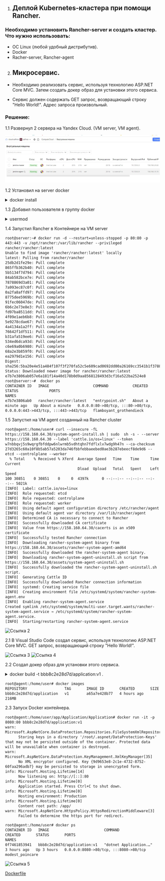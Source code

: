 1. ## Деплой Kubernetes-кластера при помощи Rancher.

### Необходимо установить Rancher-server и создать кластер. Что нужно использовать:
-	ОС Linux (любой удобный дистрибутив). 
-	Docker
- Racher-server, Rancher-agent

2.	## Микросервис.

- Необходимо реализовать сервис, используя технологию ASP.NET Core MVC. Затем создать докер образ для установки этого сервиса. 

- Сервис должен содержать GET запрос, возвращающий строку "Hello World!".
Адрес запроса произвольный.

### Решение:

1.1 Развернул 2 сервера на Yandex Cloud. (VM server, VM agent).

![Ссылка 1](https://github.com/Firewal7/devops-netology/blob/main/image/09-ci-04-jenkins-1.jpg)

1.2 Установил на server docker

<details>
<summary>docker install</summary>

user@server:~$ sudo su
root@server:/home/user# curl -fsSL https://get.docker.com -o get-docker.sh
root@server:/home/user# sudo sh get-docker.sh
# Executing docker install script, commit: c2de0811708b6d9015ed1a2c80f02c9b70c8ce7b
+ sh -c apt-get update -qq >/dev/null
+ sh -c DEBIAN_FRONTEND=noninteractive apt-get install -y -qq apt-transport-https ca-certificates curl >/dev/null
+ sh -c install -m 0755 -d /etc/apt/keyrings
+ sh -c curl -fsSL "https://download.docker.com/linux/ubuntu/gpg" | gpg --dearmor --yes -o /etc/apt/keyrings/docker.gpg
+ sh -c chmod a+r /etc/apt/keyrings/docker.gpg
+ sh -c echo "deb [arch=amd64 signed-by=/etc/apt/keyrings/docker.gpg] https://download.docker.com/linux/ubuntu bionic stable" > /etc/apt/sources.list.d/docker.list
+ sh -c apt-get update -qq >/dev/null
+ sh -c DEBIAN_FRONTEND=noninteractive apt-get install -y -qq docker-ce docker-ce-cli containerd.io docker-compose-plugin docker-ce-rootless-extras docker-buildx-plugin >/dev/null
+ sh -c docker version
Client: Docker Engine - Community
 Version:           24.0.2
 API version:       1.43
 Go version:        go1.20.4
 Git commit:        cb74dfc
 Built:             Thu May 25 21:52:13 2023
 OS/Arch:           linux/amd64
 Context:           default

Server: Docker Engine - Community
 Engine:
  Version:          24.0.2
  API version:      1.43 (minimum version 1.12)
  Go version:       go1.20.4
  Git commit:       659604f
  Built:            Thu May 25 21:52:13 2023
  OS/Arch:          linux/amd64
  Experimental:     false
 containerd:
  Version:          1.6.21
  GitCommit:        3dce8eb055cbb6872793272b4f20ed16117344f8
 runc:
  Version:          1.1.7
  GitCommit:        v1.1.7-0-g860f061
 docker-init:
  Version:          0.19.0
  GitCommit:        de40ad0

================================================================================

To run Docker as a non-privileged user, consider setting up the
Docker daemon in rootless mode for your user:

    dockerd-rootless-setuptool.sh install

Visit https://docs.docker.com/go/rootless/ to learn about rootless mode.


To run the Docker daemon as a fully privileged service, but granting non-root
users access, refer to https://docs.docker.com/go/daemon-access/

WARNING: Access to the remote API on a privileged Docker daemon is equivalent
         to root access on the host. Refer to the 'Docker daemon attack surface'
         documentation for details: https://docs.docker.com/go/attack-surface/

================================================================================
</details>

1.3 Добавил пользователя в группу docker

<details>
<summary>usermod</summary>

root@server:/home/user# sudo usermod -aG docker $USER
root@server:/home/user# su - $USER
root@server:~# docker version
Client: Docker Engine - Community
 Version:           24.0.2
 API version:       1.43
 Go version:        go1.20.4
 Git commit:        cb74dfc
 Built:             Thu May 25 21:52:13 2023
 OS/Arch:           linux/amd64
 Context:           default

Server: Docker Engine - Community
 Engine:
  Version:          24.0.2
  API version:      1.43 (minimum version 1.12)
  Go version:       go1.20.4
  Git commit:       659604f
  Built:            Thu May 25 21:52:13 2023
  OS/Arch:          linux/amd64
  Experimental:     false
 containerd:
  Version:          1.6.21
  GitCommit:        3dce8eb055cbb6872793272b4f20ed16117344f8
 runc:
  Version:          1.1.7
  GitCommit:        v1.1.7-0-g860f061
 docker-init:
  Version:          0.19.0
  GitCommit:        de40ad0
</details>

1.4 Запустил Rancher в Контейнере на VM server

```
root@server:~# docker run -d --restart=unless-stopped -p 80:80 -p 443:443 -v /opt/rancher:/var/lib/rancher --privileged rancher/rancher:latest
Unable to find image 'rancher/rancher:latest' locally
latest: Pulling from rancher/rancher
25db2d1fe29e: Pull complete 
865ffb362b40: Pull complete 
5b5134f7d794: Pull complete 
84ab582bce7e: Pull complete 
7878869d3a01: Pull complete 
7a993ec87c0f: Pull complete 
0a2fa8affd97: Pull complete 
8775dee5969b: Pull complete 
91fec06047de: Pull complete 
6b6c2e73e8e3: Pull complete 
fd97ba8511dd: Pull complete 
4f09e1aeb6b8: Pull complete 
5e9278cdae67: Pull complete 
4a4134a1a2ff: Pull complete 
76642f1df511: Pull complete 
b31afa519ee6: Pull complete 
534ed6dca93d: Pull complete 
c6e69a0b6980: Pull complete 
68a2e3b859f0: Pull complete 
ea2979d1e156: Pull complete 
Digest: sha256:5ba20e4e51a484f107f3f270fa52c5e609cad0692dd00a26169cc3541b1f3788
Status: Downloaded newer image for rancher/rancher:latest
e7b7e3806ab057e6a181f14a40d178b0d9aa8568128493d3cf16a522ba2524e8
root@server:~#  docker ps
CONTAINER ID   IMAGE                    COMMAND           CREATED              STATUS              PORTS                                                                      NAMES
e7b7e3806ab0   rancher/rancher:latest   "entrypoint.sh"   About a minute ago   Up About a minute   0.0.0.0:80->80/tcp, :::80->80/tcp, 0.0.0.0:443->443/tcp, :::443->443/tcp   flamboyant_grothendieck
```

1.5 Запустил на VM agent созданный на Rancher cluster 

```
root@agent:/home/user# curl --insecure -fL https://158.160.64.30/system-agent-install.sh | sudo  sh -s - --server https://158.160.64.30 --label 'cattle.io/os=linux' --token w7nbbqvj5s9wqrgfbfddpw6nlwrmb5vdhtqhn7fdflxlv7wdg9h47n --ca-checksum 27d3265c60a10f8b5ab57a5203da746fbbfebbaeebed0ae3b287ebeecf8de9d6 --etcd --controlplane --worker
  % Total    % Received % Xferd  Average Speed   Time    Time     Time  Current
                                 Dload  Upload   Total   Spent    Left  Speed
100 30851    0 30851    0     0  4397k      0 --:--:-- --:--:-- --:--:-- 5021k
[INFO]  Label: cattle.io/os=linux
[INFO]  Role requested: etcd
[INFO]  Role requested: controlplane
[INFO]  Role requested: worker
[INFO]  Using default agent configuration directory /etc/rancher/agent
[INFO]  Using default agent var directory /var/lib/rancher/agent
[INFO]  Determined CA is necessary to connect to Rancher
[INFO]  Successfully downloaded CA certificate
[INFO]  Value from https://158.160.64.30/cacerts is an x509 certificate
[INFO]  Successfully tested Rancher connection
[INFO]  Downloading rancher-system-agent binary from https://158.160.64.30/assets/rancher-system-agent-amd64
[INFO]  Successfully downloaded the rancher-system-agent binary.
[INFO]  Downloading rancher-system-agent-uninstall.sh script from https://158.160.64.30/assets/system-agent-uninstall.sh
[INFO]  Successfully downloaded the rancher-system-agent-uninstall.sh script.
[INFO]  Generating Cattle ID
[INFO]  Successfully downloaded Rancher connection information
[INFO]  systemd: Creating service file
[INFO]  Creating environment file /etc/systemd/system/rancher-system-agent.env
[INFO]  Enabling rancher-system-agent.service
Created symlink /etc/systemd/system/multi-user.target.wants/rancher-system-agent.service → /etc/systemd/system/rancher-system-agent.service.
[INFO]  Starting/restarting rancher-system-agent.service
```

![Ссылка 2](https://github.com/Firewal7/devops-netology/blob/main/image/09-ci-04-jenkins-2.jpg)

2.1 В Visual Studio Code создал сервис, используя технологию ASP.NET Core MVC. GET запрос, возвращающий строку "Hello World!".

![Ссылка 3](https://github.com/Firewal7/devops-netology/blob/main/image/09-ci-04-jenkins-2.jpg)
![Ссылка 4](https://github.com/Firewal7/devops-netology/blob/main/image/09-ci-04-jenkins-2.jpg)

2.2 Создал докер образ для установки этого сервиса. 

<details>
<summary>docker build -t bbb8c2e28d7d/application:v1 .</summary>

root@agent:/home/user/app/Application/Application# docker build -t bbb8c2e28d7d/application:v1 .
[+] Building 62.2s (17/17) FINISHED                                                                docker:default
 => [internal] load build definition from Dockerfile                                                         0.0s
 => => transferring dockerfile: 1.15kB                                                                       0.0s
 => [internal] load .dockerignore                                                                            0.0s
 => => transferring context: 2B                                                                              0.0s
 => [internal] load metadata for mcr.microsoft.com/dotnet/aspnet:6.0                                         0.3s
 => [internal] load metadata for mcr.microsoft.com/dotnet/sdk:6.0                                            0.2s
 => [build 1/7] FROM mcr.microsoft.com/dotnet/sdk:6.0@sha256:8818cbf00fcea05359f04a0fe4acaf70228f6cf85c94fc  0.0s
 => [service 1/3] FROM mcr.microsoft.com/dotnet/aspnet:6.0@sha256:2e6e92e69f4e4395a0887ab373de3e8df5ec99cf2  0.0s
 => CACHED [service 2/3] WORKDIR /app                                                                        0.0s
 => [internal] load build context                                                                            0.1s
 => => transferring context: 34.13kB                                                                         0.0s
 => CACHED [build 2/7] WORKDIR /src                                                                          0.0s
 => CACHED [build 3/7] COPY [Application.csproj, ./]                                                         0.0s
 => CACHED [build 4/7] RUN dotnet restore "Application.csproj"                                               0.0s
 => CACHED [build 5/7] WORKDIR /src/Application                                                              0.0s
 => CACHED [build 6/7] COPY . .                                                                              0.0s
 => [build 7/7] RUN dotnet build "Application.csproj" -c Release -o /app/build                              31.8s
 => [publish 1/1] RUN dotnet publish "Application.csproj" -c Release -o /app/publish /p:UseAppHost=false    18.9s 
 => [service 3/3] COPY --from=publish /app .                                                                 0.5s 
 => exporting to image                                                                                       0.6s 
 => => exporting layers                                                                                      0.4s 
 => => writing image sha256:6594b155838fe90293891c4e3f02578885271659b34191ecc0e1bdd0e47fe3d2                 0.0s 
 => => naming to docker.io/bbb8c2e28d7d/application:v1             
</details>

```
root@agent:/home/user# docker images
REPOSITORY                 TAG       IMAGE ID       CREATED       SIZE
bbb8c2e28d7d/application   v1        a65a7e428b77   4 hours ago   216MB
```

2.3 Запуск Docker контейнера. 

```
root@agent:/home/user/app/Application/Application# docker run -it -p 8080:80 bbb8c2e28d7d/application:v1
warn: Microsoft.AspNetCore.DataProtection.Repositories.FileSystemXmlRepository[60]
      Storing keys in a directory '/root/.aspnet/DataProtection-Keys' that may not be persisted outside of the container. Protected data will be unavailable when container is destroyed.
warn: Microsoft.AspNetCore.DataProtection.KeyManagement.XmlKeyManager[35]
      No XML encryptor configured. Key {9d9653e8-2c1e-4732-8752-60faa296adb7} may be persisted to storage in unencrypted form.
info: Microsoft.Hosting.Lifetime[14]
      Now listening on: http://[::]:80
info: Microsoft.Hosting.Lifetime[0]
      Application started. Press Ctrl+C to shut down.
info: Microsoft.Hosting.Lifetime[0]
      Hosting environment: Production
info: Microsoft.Hosting.Lifetime[0]
      Content root path: /app/
warn: Microsoft.AspNetCore.HttpsPolicy.HttpsRedirectionMiddleware[3]
      Failed to determine the https port for redirect.
```
```
root@agent:/home/user# docker ps
CONTAINER ID   IMAGE                         COMMAND                  CREATED       STATUS       PORTS                                   NAMES
0f7461853941   bbb8c2e28d7d/application:v1   "dotnet Application.…"   3 hours ago   Up 3 hours   0.0.0.0:8080->80/tcp, :::8080->80/tcp   modest_poincare
```

![Ссылка 5](https://github.com/Firewal7/devops-netology/blob/main/image/09-ci-04-jenkins-2.jpg)

[Dockerfile](https://github.com/Firewal7/devops-netology/blob/main/image/09-ci-04-jenkins-2.jpg)

